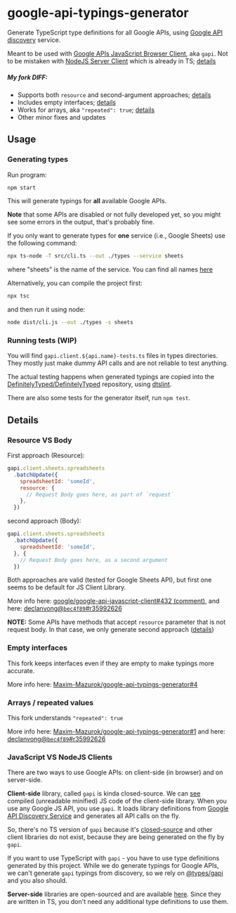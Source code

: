 # google-api-typings-generator
Generate TypeScript type definitions for all Google APIs,
using [Google API discovery](https://developers.google.com/discovery/) service.

Meant to be used with [Google APIs JavaScript Browser Client](https://github.com/google/google-api-javascript-client), aka `gapi`.
Not to be mistaken with [NodeJS Server Client](https://github.com/googleapis/google-api-nodejs-client) which is already in TS; [details](#javascript-vs-nodejs-clients)

##### My fork DIFF:
- Supports both `resource` and second-argument approaches; [details](#resource-vs-body)
- Includes empty interfaces; [details](#empty-interfaces)
- Works for arrays, aka `"repeated": true`; [details](#arrays--repeated-values)
- Other minor fixes and updates

## Usage

### Generating types

Run program:
```sh
npm start
```
This will generate typings for **all** available Google APIs.

**Note** that some APIs are disabled or not fully developed yet,
so you might see some errors in the output, that's probably fine.

If you only want to generate types for **one** service (i.e., Google Sheets)
use the following command:
```sh
npx ts-node -T src/cli.ts --out ./types --service sheets
```
where "sheets" is the name of the service. You can find all names 
[here](https://www.googleapis.com/discovery/v1/apis)

Alternatively, you can compile the project first:
```sh
npx tsc
```
and then run it using node:
```sh
node dist/cli.js --out ./types -s sheets
```

### Running tests (WIP)

You will find `gapi.client.${api.name}-tests.ts` files in types directories.
They mostly just make dummy API calls and are not reliable to test anything.

The actual testing happens when generated typings are copied into the
[DefinitelyTyped/DefinitelyTyped](https://github.com/DefinitelyTyped/DefinitelyTyped)
repository, using [dtslint](https://github.com/Microsoft/dtslint).

There are also some tests for the generator itself, run `npm test`.

## Details

### Resource VS Body
First approach (Resource): 
```javascript
gapi.client.sheets.spreadsheets
  .batchUpdate({
    spreadsheetId: 'someId',
    resource: {
      // Request Body goes here, as part of `request`
    },
  })
```
second approach (Body):
```javascript
gapi.client.sheets.spreadsheets
  .batchUpdate({
    spreadsheetId: 'someId',
  }, {
    // Request Body goes here, as a second argument
  })
```
Both approaches are valid (tested for Google Sheets API), but first one seems to be default for JS Client Library.

More info here: [google/google-api-javascript-client#432 (comment)](https://github.com/google/google-api-javascript-client/issues/432#issuecomment-530860301), 
and here: [declanvong@`bec4f89`#r35992626](https://github.com/declanvong/google-api-typings-generator/commit/bec4f89b998db670e4a9d41810ceb39a1ba9b798#r35992626)

**NOTE:** Some APIs have methods that accept `resource` parameter that is not request body. In that case, we only generate second approach ([details](https://github.com/Maxim-Mazurok/google-api-typings-generator/pull/14/commits/776e36ef25886fdb2d38a002ed12ba1dacde85c5))

### Empty interfaces
This fork keeps interfaces even if they are empty to make typings more accurate.

More info here: [Maxim-Mazurok/google-api-typings-generator#4](https://github.com/Maxim-Mazurok/google-api-typings-generator/pull/4)

### Arrays / repeated values
This fork understands `"repeated": true`

More info here: [Maxim-Mazurok/google-api-typings-generator#1](https://github.com/Maxim-Mazurok/google-api-typings-generator/pull/1)
and here: [declanvong@`bec4f89`#r35992626](https://github.com/declanvong/google-api-typings-generator/commit/bec4f89b998db670e4a9d41810ceb39a1ba9b798#r35992626)

### JavaScript VS NodeJS Clients
There are two ways to use Google APIs: on client-side (in browser) and on server-side.

**Client-side** library, called `gapi` is kinda closed-source.
We can [see](https://apis.google.com/js/api.js) compiled (unreadable minified) JS code of the client-side library.
When you use any Google JS API, you use `gapi`. It loads library definitions from [Google API Discovery Service](https://developers.google.com/discovery)
and generates all API calls on the fly.

So, there's no TS version of `gapi` because it's [closed-source](https://github.com/google/google-api-javascript-client/issues/432#issuecomment-435523106)
and other client libraries do not exist, because they are being generated on the fly by `gapi`.

If you want to use TypeScript with `gapi` - you have to use type definitions generated by this project.
While we do generate typings for Google APIs, we can't generate `gapi` typings from discovery, so we rely on
[@types/gapi](https://www.npmjs.com/package/@types/gapi) and you also should.

**Server-side** libraries are open-sourced and are available [here](https://github.com/googleapis/google-api-nodejs-client). Since they are written in TS, you don't need any additional type definitions to use them.
